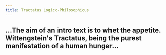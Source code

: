 ```yaml
---
title: Tractatus Logico-Philosophicus
---
```


## ...The aim of an intro text is to whet the appetite. Wittengstein's Tractatus, being the purest manifestation of a human hunger...
